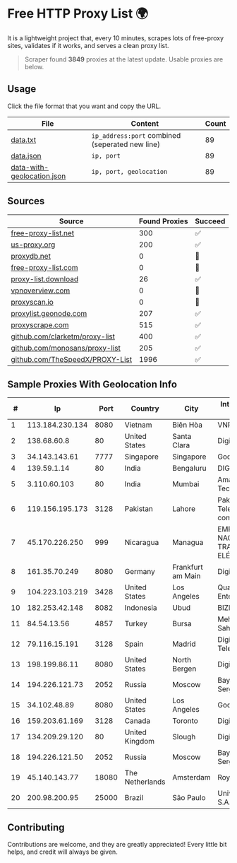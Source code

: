 
# Free HTTP Proxy List 🌍

It is a lightweight project that, every 10 minutes, scrapes lots of free-proxy sites, validates if it works, and serves a clean proxy list.


> Scraper found **3849** proxies at the latest update. Usable proxies are below.

## Usage

Click the file format that you want and copy the URL.


|File|Content|Count|
|----|-------|-----|
|[data.txt](https://raw.githubusercontent.com/themiralay/Proxy-List-World/master/data.txt)|`ip_address:port` combined (seperated new line)|89|
|[data.json](https://raw.githubusercontent.com/themiralay/Proxy-List-World/master/data.json)|`ip, port`|89|
|[data-with-geolocation.json](https://raw.githubusercontent.com/themiralay/Proxy-List-World/master/data-with-geolocation.json)|`ip, port, geolocation`|89|

## Sources

|Source|Found Proxies|Succeed|
|------|-------------|-------|
|[free-proxy-list.net](https://free-proxy-list.net)|300|✅|
|[us-proxy.org](https://www.us-proxy.org)|200|✅|
|[proxydb.net](http://proxydb.net)|0|🚫|
|[free-proxy-list.com](https://free-proxy-list.com/?page=&port=&type%5B%5D=http&type%5B%5D=https&up_time=0&search=Search)|0|🚫|
|[proxy-list.download](https://www.proxy-list.download/HTTP)|26|✅|
|[vpnoverview.com](https://vpnoverview.com/privacy/anonymous-browsing/free-proxy-servers)|0|🚫|
|[proxyscan.io](https://www.proxyscan.io)|0|🚫|
|[proxylist.geonode.com](https://proxylist.geonode.com/api/proxy-list?limit=300&page=1&sort_by=lastChecked&sort_type=desc&protocols=http,https)|207|✅|
|[proxyscrape.com](https://api.proxyscrape.com/v2/?request=displayproxies&protocol=http&timeout=10000&country=all&ssl=all&anonymity=all)|515|✅|
|[github.com/clarketm/proxy-list](https://raw.githubusercontent.com/clarketm/proxy-list/master/proxy-list-raw.txt)|400|✅|
|[github.com/monosans/proxy-list](https://raw.githubusercontent.com/monosans/proxy-list/main/proxies/http.txt)|205|✅|
|[github.com/TheSpeedX/PROXY-List](https://raw.githubusercontent.com/TheSpeedX/PROXY-List/master/http.txt)|1996|✅|


## Sample Proxies With Geolocation Info

|#|Ip|Port|Country|City|Internet Service Provider|
|-|--|----|-------|----|-------------------------|
|1|113.184.230.134|8080|Vietnam|Biên Hòa|VNPT|
|2|138.68.60.8|80|United States|Santa Clara|DigitalOcean, LLC|
|3|34.143.143.61|7777|Singapore|Singapore|Google LLC|
|4|139.59.1.14|80|India|Bengaluru|DIGITALOCEAN|
|5|3.110.60.103|80|India|Mumbai|Amazon Technologies Inc.|
|6|119.156.195.173|3128|Pakistan|Lahore|Pakistan Telecommuication company limited|
|7|45.170.226.250|999|Nicaragua|Managua|EMPRESA NACIONAL DE TRANSMISIÓN ELÉCTRICA|
|8|161.35.70.249|8080|Germany|Frankfurt am Main|DigitalOcean, LLC|
|9|104.223.103.219|3428|United States|Los Angeles|QuadraNet Enterprises LLC|
|10|182.253.42.148|8082|Indonesia|Ubud|BIZNET|
|11|84.54.13.56|4857|Turkey|Bursa|Mehmet Selim Sahin|
|12|79.116.15.191|3128|Spain|Madrid|Digi Spain Telecom S.L.U.|
|13|198.199.86.11|8080|United States|North Bergen|DigitalOcean, LLC|
|14|194.226.121.73|2052|Russia|Moscow|Baykov Ilya Sergeevich|
|15|34.102.48.89|8080|United States|Los Angeles|Google LLC|
|16|159.203.61.169|3128|Canada|Toronto|DigitalOcean, LLC|
|17|134.209.29.120|80|United Kingdom|Slough|DigitalOcean, LLC|
|18|194.226.121.50|2052|Russia|Moscow|Baykov Ilya Sergeevich|
|19|45.140.143.77|18080|The Netherlands|Amsterdam|RoyaleHosting BV|
|20|200.98.200.95|25000|Brazil|São Paulo|Universo Online S.A.|



## Contributing

Contributions are welcome, and they are greatly appreciated! Every
little bit helps, and credit will always be given.


